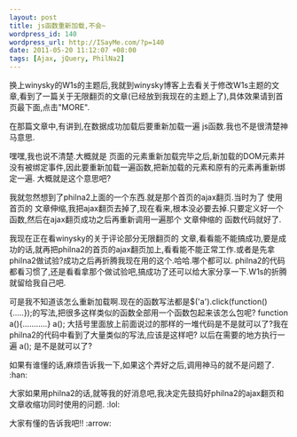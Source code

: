 ```yaml
--- 
layout: post
title: js函数重新加载,不会~
wordpress_id: 140
wordpress_url: http://ISayMe.com/?p=140
date: 2011-05-20 11:12:07 +08:00
tags: [Ajax, jQuery, PhilNa2]
---
```

换上winysky的W1s的主题后,我就到winysky博客上去看关于修改W1s主题的文章,看到了一篇关于无限翻页的文章(已经放到我现在的主题上了),具体效果请到首页最下面,点击"MORE".

在那篇文章中,有讲到,在数据成功加载后要重新加载一遍 js函数.我也不是很清楚神马意思.

嘿嘿,我也说不清楚.大概就是 页面的元素重新加载完毕之后,新加载的DOM元素并没有被绑定事件,因此要重新加载一遍函数,把新加载的元素和原有的元素再重新绑定一遍.
大概就是这个意思吧?

我就忽然想到了philna2上面的一个东西.就是那个首页的ajax翻页.当时为了 使用首页的  文章伸缩,我把ajax翻页去掉了,现在看来,根本没必要去掉.只要定义好一个函数,然后在ajax翻页成功之后再重新调用一遍那个 文章伸缩的 函数代码就好了.

我现在正在看winysky的关于评论部分无限翻页的 文章,看看能不能搞成功,要是成功的话,就再把philna2的首页的ajax翻页加上,看看能不能正常工作.或者是先拿philna2做试验?成功之后再折腾我现在用的这个.哈哈.哪个都可以. philna2的代码都看习惯了,还是看看拿那个做试验吧,搞成功了还可以给大家分享一下.W1s的折腾就留给我自己吧.

可是我不知道该怎么重新加载啊.现在的函数写法都是$('a').click(function(){.....});的写法,把很多这样类似的函数全部用一个函数包起来该怎么包呢?
function a(){...........}   a();   大括号里面放上前面说过的那样的一堆代码是不是就可以了?我在philna2的代码中看到了大量类似的写法,应该是这样吧?
以后在需要的地方执行一遍 a(); 是不是就可以了? 

如果有谁懂的话,麻烦告诉我一下,如果这个弄好之后,调用神马的就不是问题了. :han: 

大家如果用philna2的话,就等我的好消息吧,我决定先鼓捣好philna2的ajax翻页和文章收缩功同时使用的问题. :lol: 

大家有懂的告诉我吧!! :arrow: 
